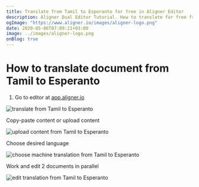 ```yaml
---
title: Translate from Tamil to Esperanto for free in Aligner Editor
description: Aligner Dual Editor Tutorial. How to translate for free from Tamil to Esperanto. Aligner is multilingual document management platform. 
ogImage: "https://www.aligner.io/images/aligner-logo.png"
date: 2020-05-06T07:09:21+03:00
image: ../images/aligner-logo.png
onBlog: true
---
```


# How to translate document from Tamil to Esperanto

1. Go to editor at [app.aligner.io](https://app.aligner.io "Aligner App web page")

![translate from Tamil to Esperanto](../aligner-blank-editor.png "translate from Tamil to Esperanto")

Copy-paste content or upload content

![upload content from Tamil to Esperanto](../aligner-uploaded-document.png "upload content from Tamil to Esperanto")

Choose desired language

![choose machine translation from Tamil to Esperanto](../aligner-language-dropdown.png "choose machine translation from Tamil to Esperanto")

Work and edit 2 documents in parallel

![edit translation from Tamil to Esperanto](../aligner-double-sitded-editor.png "edit translation from Tamil to Esperanto")

